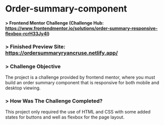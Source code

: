 # Order-summary-component

#### > Frontend Mentor Challenge (Challenge Hub: https://www.frontendmentor.io/solutions/order-summary-responsive-flexbox-rcrH33Jy4l)

### > Finished Preview Site: https://ordersummaryryancruse.netlify.app/

### > Challenge Objective

The project is a challenge provided by frontend mentor, where you must build an order summary component that is responsive for both mobile and desktop viewing.

### > How Was The Challenge Completed?

This project only required the use of HTML and CSS with some added states for buttons and well as flexbox for the page layout.
